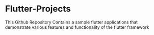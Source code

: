 # Flutter-Projects
This Github Repository Contains a sample flutter applications that demonstrate various features and functionality of the flutter framework 

